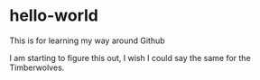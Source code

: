 # hello-world
This is for learning my way around Github

I am starting to figure this out, I wish I could say the same for the Timberwolves.
